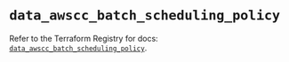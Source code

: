 # `data_awscc_batch_scheduling_policy`

Refer to the Terraform Registry for docs: [`data_awscc_batch_scheduling_policy`](https://registry.terraform.io/providers/hashicorp/awscc/0.70.0/docs/data-sources/batch_scheduling_policy).
